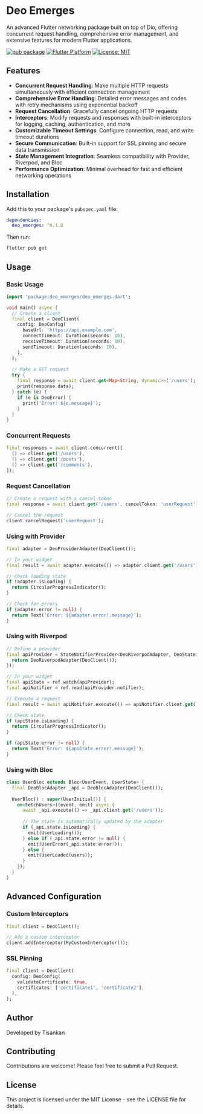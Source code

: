# Deo Emerges

An advanced Flutter networking package built on top of Dio, offering concurrent request handling, comprehensive error management, and extensive features for modern Flutter applications.

[![pub package](https://img.shields.io/pub/v/deo_emerges.svg)](https://pub.dev/packages/deo_emerges)
[![Flutter Platform](https://img.shields.io/badge/Platform-Flutter-02569B.svg)](https://flutter.dev)
[![License: MIT](https://img.shields.io/badge/License-MIT-yellow.svg)](https://opensource.org/licenses/MIT)

## Features

- **Concurrent Request Handling**: Make multiple HTTP requests simultaneously with efficient connection management
- **Comprehensive Error Handling**: Detailed error messages and codes with retry mechanisms using exponential backoff
- **Request Cancellation**: Gracefully cancel ongoing HTTP requests
- **Interceptors**: Modify requests and responses with built-in interceptors for logging, caching, authentication, and more
- **Customizable Timeout Settings**: Configure connection, read, and write timeout durations
- **Secure Communication**: Built-in support for SSL pinning and secure data transmission
- **State Management Integration**: Seamless compatibility with Provider, Riverpod, and Bloc
- **Performance Optimization**: Minimal overhead for fast and efficient networking operations

## Installation

Add this to your package's `pubspec.yaml` file:

```yaml
dependencies:
  deo_emerges: ^0.1.0
```

Then run:

```bash
flutter pub get
```

## Usage

### Basic Usage

```dart
import 'package:deo_emerges/deo_emerges.dart';

void main() async {
  // Create a client
  final client = DeoClient(
    config: DeoConfig(
      baseUrl: 'https://api.example.com',
      connectTimeout: Duration(seconds: 10),
      receiveTimeout: Duration(seconds: 10),
      sendTimeout: Duration(seconds: 10),
    ),
  );
  
  // Make a GET request
  try {
    final response = await client.get<Map<String, dynamic>>('/users');
    print(response.data);
  } catch (e) {
    if (e is DeoError) {
      print('Error: ${e.message}');
    }
  }
}
```

### Concurrent Requests

```dart
final responses = await client.concurrent([
  () => client.get('/users'),
  () => client.get('/posts'),
  () => client.get('/comments'),
]);
```

### Request Cancellation

```dart
// Create a request with a cancel token
final response = await client.get('/users', cancelToken: 'userRequest');

// Cancel the request
client.cancelRequest('userRequest');
```

### Using with Provider

```dart
final adapter = DeoProviderAdapter(DeoClient());

// In your widget
final result = await adapter.execute(() => adapter.client.get('/users'));

// Check loading state
if (adapter.isLoading) {
  return CircularProgressIndicator();
}

// Check for errors
if (adapter.error != null) {
  return Text('Error: ${adapter.error!.message}');
}
```

### Using with Riverpod

```dart
// Define a provider
final apiProvider = StateNotifierProvider<DeoRiverpodAdapter, DeoState>((ref) {
  return DeoRiverpodAdapter(DeoClient());
});

// In your widget
final apiState = ref.watch(apiProvider);
final apiNotifier = ref.read(apiProvider.notifier);

// Execute a request
final result = await apiNotifier.execute(() => apiNotifier.client.get('/users'));

// Check state
if (apiState.isLoading) {
  return CircularProgressIndicator();
}

if (apiState.error != null) {
  return Text('Error: ${apiState.error!.message}');
}
```

### Using with Bloc

```dart
class UserBloc extends Bloc<UserEvent, UserState> {
  final DeoBlocAdapter _api = DeoBlocAdapter(DeoClient());
  
  UserBloc() : super(UserInitial()) {
    on<FetchUsers>((event, emit) async {
      await _api.execute(() => _api.client.get('/users'));
      
      // The state is automatically updated by the adapter
      if (_api.state.isLoading) {
        emit(UserLoading());
      } else if (_api.state.error != null) {
        emit(UserError(_api.state.error!));
      } else {
        emit(UserLoaded(users));
      }
    });
  }
}
```

## Advanced Configuration

### Custom Interceptors

```dart
final client = DeoClient();

// Add a custom interceptor
client.addInterceptor(MyCustomInterceptor());
```

### SSL Pinning

```dart
final client = DeoClient(
  config: DeoConfig(
    validateCertificate: true,
    certificates: ['certificate1', 'certificate2'],
  ),
);
```

## Author

Developed by Tisankan

## Contributing

Contributions are welcome! Please feel free to submit a Pull Request.

## License

This project is licensed under the MIT License - see the LICENSE file for details.